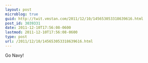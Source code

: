 ```yaml
---
layout: post
microblog: true
guid: http://twit.vmstan.com/2011/12/10/145653053318639616.html
post_id: 3039331
date: 2011-12-10T17:56:08-0600
lastmod: 2011-12-10T17:56:08-0600
type: post
url: /2011/12/10/145653053318639616.html
---
```

Go Navy!
